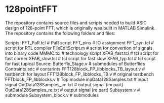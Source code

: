 # 128pointFFT
The repository contains source files and scripts needed to build ASIC design of 128-point FFT, which is originally was built in MATLAB Simulink. The repository contains the folowing folders and files:



Scripts:
		FFT_PaR.tcl		# PaR script
		FFT_pins		# IO assignment
		FFT_syn.tcl		# script for RTL compiler
		FileEditScript.m	# script for convertion of signals into binary code
		MMMC.tcl		# technology script
		XFAB_fast.tcl		# tcl script for fast corner
		XFAB_slow.tcl		# tcl script for fast slow
		XFAB_typ.tcl		# tcl script for fast tupical
Source:
		Butterfly_Stage.v	# submodules of Butterflies
		Contraints.sdc		# contarints
		FFT128block_FP_libblocks_TB_layout.v 	# testbench for layout
		FFT128block_FP_libblocks_TB.v		# original testbench
		FFTblock_FP_libblocks.v			# Top module
		inpData128Samples.txt			# input signal
		OutData128Samples_im.txt		# output signal (im part)
		OutData128Samples_re.txt		# output signal (re part)
		Subsystem.v			# submodule
		Subsystem_block.v		# submodules
        

